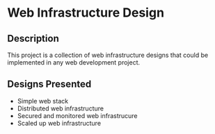 # Web Infrastructure Design

## Description

This project is a collection of web infrastructure designs that could be implemented in any web development project.

## Designs Presented

+ Simple web stack
+ Distributed web infrastructure
+ Secured and monitored web infrastrucure
+ Scaled up web infrastructure

